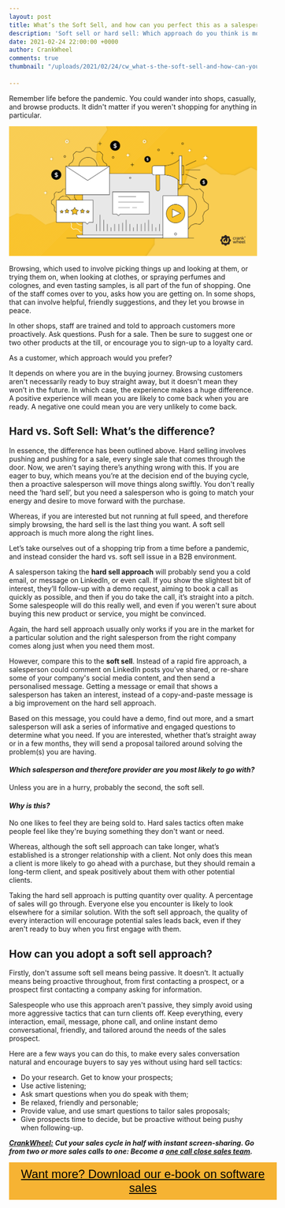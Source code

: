 ```yaml
---
layout: post
title: What’s the Soft Sell, and how can you perfect this as a salesperson?
description: 'Soft sell or hard sell: Which approach do you think is most effective?'
date: 2021-02-24 22:00:00 +0000
author: CrankWheel
comments: true
thumbnail: "/uploads/2021/02/24/cw_what-s-the-soft-sell-and-how-can-you-perfect-this-as-a-salesperson.png"

---
```

Remember life before the pandemic. You could wander into shops, casually, and browse products. It didn't matter if you weren't shopping for anything in particular.

![](/uploads/2021/02/24/cw_what-s-the-soft-sell-and-how-can-you-perfect-this-as-a-salesperson.png)

Browsing, which used to involve picking things up and looking at them, or trying them on, when looking at clothes, or spraying perfumes and colognes, and even tasting samples, is all part of the fun of shopping. One of the staff comes over to you, asks how you are getting on. In some shops, that can involve helpful, friendly suggestions, and they let you browse in peace.

In other shops, staff are trained and told to approach customers more proactively. Ask questions. Push for a sale. Then be sure to suggest one or two other products at the till, or encourage you to sign-up to a loyalty card.

As a customer, which approach would you prefer?

It depends on where you are in the buying journey. Browsing customers aren't necessarily ready to buy straight away, but it doesn't mean they won’t in the future. In which case, the experience makes a huge difference. A positive experience will mean you are likely to come back when you are ready. A negative one could mean you are very unlikely to come back.

## Hard vs. Soft Sell: What’s the difference? 

In essence, the difference has been outlined above. Hard selling involves pushing and pushing for a sale, every single sale that comes through the door. Now, we aren't saying there’s anything wrong with this. If you are eager to buy, which means you’re at the decision end of the buying cycle, then a proactive salesperson will move things along swiftly. You don't really need the ‘hard sell’, but you need a salesperson who is going to match your energy and desire to move forward with the purchase.

Whereas, if you are interested but not running at full speed, and therefore simply browsing, the hard sell is the last thing you want. A soft sell approach is much more along the right lines.

Let’s take ourselves out of a shopping trip from a time before a pandemic, and instead consider the hard vs. soft sell issue in a B2B environment.

A salesperson taking the **hard sell approach** will probably send you a cold email, or message on LinkedIn, or even call. If you show the slightest bit of interest, they’ll follow-up with a demo request, aiming to book a call as quickly as possible, and then if you do take the call, it’s straight into a pitch. Some salespeople will do this really well, and even if you weren't sure about buying this new product or service, you might be convinced.

Again, the hard sell approach usually only works if you are in the market for a particular solution and the right salesperson from the right company comes along just when you need them most.

However, compare this to the **soft sell**. Instead of a rapid fire approach, a salesperson could comment on LinkedIn posts you've shared, or re-share some of your company's social media content, and then send a personalised message. Getting a message or email that shows a salesperson has taken an interest, instead of a copy-and-paste message is a big improvement on the hard sell approach.

Based on this message, you could have a demo, find out more, and a smart salesperson will ask a series of informative and engaged questions to determine what you need. If you are interested, whether that’s straight away or in a few months, they will send a proposal tailored around solving the problem(s) you are having.

#### _Which salesperson and therefore provider are you most likely to go with?_

Unless you are in a hurry, probably the second, the soft sell.

#### **_Why is this?_**

No one likes to feel they are being sold to. Hard sales tactics often make people feel like they're buying something they don't want or need.

Whereas, although the soft sell approach can take longer, what’s established is a stronger relationship with a client. Not only does this mean a client is more likely to go ahead with a purchase, but they should remain a long-term client, and speak positively about them with other potential clients.

Taking the hard sell approach is putting quantity over quality. A percentage of sales will go through. Everyone else you encounter is likely to look elsewhere for a similar solution. With the soft sell approach, the quality of every interaction will encourage potential sales leads back, even if they aren't ready to buy when you first engage with them.

## How can you adopt a soft sell approach?

Firstly, don't assume soft sell means being passive. It doesn’t. It actually means being proactive throughout, from first contacting a prospect, or a prospect first contacting a company asking for information.

Salespeople who use this approach aren't passive, they simply avoid using more aggressive tactics that can turn clients off. Keep everything, every interaction, email, message, phone call, and online instant demo conversational, friendly, and tailored around the needs of the sales prospect.

Here are a few ways you can do this, to make every sales conversation natural and encourage buyers to say yes without using hard sell tactics:

* Do your research. Get to know your prospects;
* Use active listening;
* Ask smart questions when you do speak with them;
* Be relaxed, friendly and personable;
* Provide value, and use smart questions to tailor sales proposals;
* Give prospects time to decide, but be proactive without being pushy when following-up.

[**_CrankWheel:_**](https://crankwheel.com/) **_Cut your sales cycle in half with instant screen-sharing. Go from two or more sales calls to one: Become a_** [**_one call close sales team_**](https://crankwheel.com/)**_._**

<style> .btn-signup { padding-top: 11px !important; border-radius: 0px !important; background-color: #f6b333; text-align: center; padding: 10px 20px !important; border: 0px !important; width: 100%; margin-bottom: 20px; } .btn-signup a { color: black !important; font-family: 'Titillium Web', sans-serif; font-size: 24px !important; font-weight: normal !important; } </style>

<div class="btn-signup"><a style="cursor: pointer;" href="/sign-up-to-download">Want more? Download our e-book on software sales</a></div>